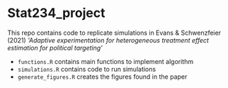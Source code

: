 # Stat234_project

This repo contains code to replicate simulations in Evans & Schwenzfeier (2021) _'Adaptive experimentation for heterogeneous treatment effect estimation for political targeting'_

- `functions.R` contains main functions to implement algorithm
- `simulations.R` contains code to run simulations 
- `generate_figures.R` creates the figures found in the paper
